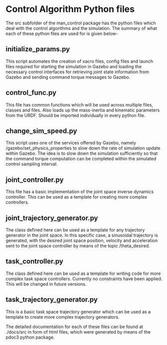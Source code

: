 # Control Algorithm Python files
The src subfolder of the man_control package has the python files which deal with the control algorithms and the simulation. The summary of what each of these python files are used for is given below-
## initialize_params.py
This script automates the creation of xacro files, config files and launch files required for starting the simulation in Gazebo and loading the necessary control interfaces for retrieving joint state information from Gazebo and sending command torque messages to Gazebo.
## control_func.py
This file has common functions which will be used across multiple files, classes and files. Also loads up the mass-inertia and kinematic parameters from the URDF. Should be imported individually in every python file.
## change_sim_speed.py
This script uses one of the services offered by Gazebo, namely /gazebo/set_physics_properties to slow down the rate of simulation update within Gazebo. The idea is to slow down the simulation sufficiently so that the command torque computation can be completed within the simulated control sampling interval.
## joint_controller.py
This file has a basic implementation of the joint space inverse dynamics controller. This can be used as a template for creating more complex controllers.
## joint_trajectory_generator.py
The class defined here can be used as a template for any trajectory generator in the joint space. In this specific case, a sinusoidal trajectory is generated, with the desired joint space position, velocity and acceleration sent to the joint space controller by means of the topic /theta_desired.
## task_controller.py
The class defined here can be used as a template for writing code for more complex task space controllers. Currently no constraints have been applied. This will be changed in future versions.
## task_trajectory_generator.py
This is a basic task space trajectory generator which can be used as a template to create more complex trajectory generators.

The detailed documentation for each of these files can be found at ./docs/src in form of html files, which were generated by means of the pdoc3 python package.